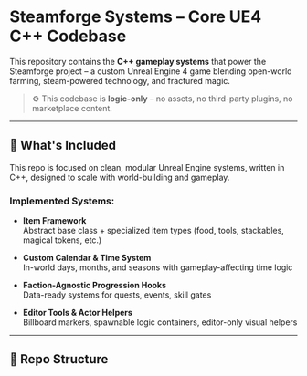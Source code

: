 # Steamforge Systems – Core UE4 C++ Codebase

This repository contains the **C++ gameplay systems** that power the Steamforge project – a custom Unreal Engine 4 game blending open-world farming, steam-powered technology, and fractured magic.

> ⚙️ This codebase is **logic-only** – no assets, no third-party plugins, no marketplace content.

---

## 🧩 What's Included

This repo is focused on clean, modular Unreal Engine systems, written in C++, designed to scale with world-building and gameplay.

### Implemented Systems:
- **Item Framework**  
  Abstract base class + specialized item types (food, tools, stackables, magical tokens, etc.)

- **Custom Calendar & Time System**  
  In-world days, months, and seasons with gameplay-affecting time logic

- **Faction-Agnostic Progression Hooks**  
  Data-ready systems for quests, events, skill gates

- **Editor Tools & Actor Helpers**  
  Billboard markers, spawnable logic containers, editor-only visual helpers

---

## 📂 Repo Structure

